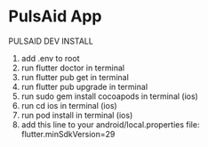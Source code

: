 # PulsAid App #

PULSAID DEV INSTALL

1. add .env to root
2. run flutter doctor in terminal
3. run flutter pub get in terminal
4. run flutter pub upgrade in terminal
5. run sudo gem install cocoapods in terminal (ios)
6. run cd ios in terminal (ios)
7. run pod install in terminal (ios)
8. add this line to your android/local.properties file: flutter.minSdkVersion=29